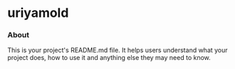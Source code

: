 uriyamold
=========

### About

This is your project's README.md file. It helps users understand what your
project does, how to use it and anything else they may need to know.